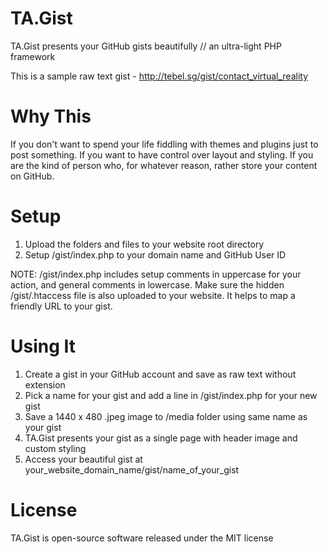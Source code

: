 # TA.Gist
TA.Gist presents your GitHub gists beautifully // an ultra-light PHP framework

This is a sample raw text gist - http://tebel.sg/gist/contact_virtual_reality

# Why This
If you don't want to spend your life fiddling with themes and plugins just to post something. If you want to have control over layout and styling. If you are the kind of person who, for whatever reason, rather store your content on GitHub.

# Setup
1. Upload the folders and files to your website root directory
2. Setup /gist/index.php to your domain name and GitHub User ID

NOTE: /gist/index.php includes setup comments in uppercase for your action, and general comments in lowercase. Make sure the hidden /gist/.htaccess file is also uploaded to your website. It helps to map a friendly URL to your gist.

# Using It
1. Create a gist in your GitHub account and save as raw text without extension
2. Pick a name for your gist and add a line in /gist/index.php for your new gist
3. Save a 1440 x 480 .jpeg image to /media folder using same name as your gist
4. TA.Gist presents your gist as a single page with header image and custom styling
5. Access your beautiful gist at your_website_domain_name/gist/name_of_your_gist

# License
TA.Gist is open-source software released under the MIT license
